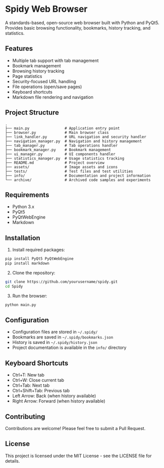 # Spidy Web Browser

A standards-based, open-source web browser built with Python and PyQt5. Provides basic browsing functionality, bookmarks, history tracking, and statistics.

## Features

- Multiple tab support with tab management
- Bookmark management
- Browsing history tracking
- Page statistics
- Security-focused URL handling
- File operations (open/save pages)
- Keyboard shortcuts
- Markdown file rendering and navigation

## Project Structure

```
.
├── main.py                # Application entry point
├── browser.py             # Main browser class
├── link_handler.py        # URL navigation and security handler
├── navigation_manager.py  # Navigation and history management
├── tab_manager.py         # Tab operations handler
├── bookmark_manager.py    # Bookmark management
├── ui_manager.py          # UI components handler
├── statistics_manager.py  # Usage statistics tracking
├── README.md              # Project overview
├── assets/                # Image assets and icons
├── tests/                 # Test files and test utilities
├── info/                  # Documentation and project information
└── archive/               # Archived code samples and experiments
```

## Requirements

- Python 3.x
- PyQt5
- PyQtWebEngine
- Markdown

## Installation

1. Install required packages:
```bash
pip install PyQt5 PyQtWebEngine
pip install markdown
```

2. Clone the repository:
```bash
git clone https://github.com/yourusername/spidy.git
cd Spidy
```

3. Run the browser:
```bash
python main.py
```

## Configuration

- Configuration files are stored in `~/.spidy/`
- Bookmarks are saved in `~/.spidy/bookmarks.json`
- History is saved in `~/.spidy/history.json`
- Project documentation is available in the `info/` directory

## Keyboard Shortcuts

- Ctrl+T: New tab
- Ctrl+W: Close current tab
- Ctrl+Tab: Next tab
- Ctrl+Shift+Tab: Previous tab
- Left Arrow: Back (when history available)
- Right Arrow: Forward (when history available)

## Contributing

Contributions are welcome! Please feel free to submit a Pull Request.

## License

This project is licensed under the MIT License - see the LICENSE file for details.

